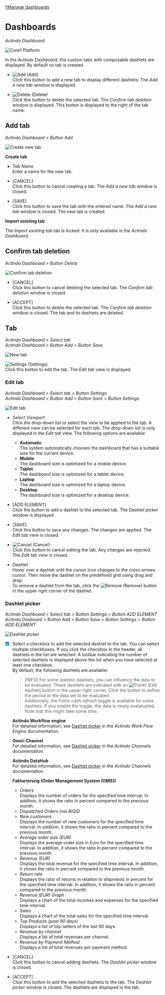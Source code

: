 [!!Manage dashboards](../UsingCore1/05_ManageDashboard.md)

# Dashboards

*Actindo Dashboard*

![Core1 Platform](../../Assets/Screenshots/Core1Platform/Core1.png "[Core1 Platform]")

In the *Actindo Dashboard*, the custom tabs with composable dashlets are displayed. By default no tab is created.

- ![Add](../../Assets/Icons/Plus06.png "[Add]") (Add)   
    Click this button to add a new tab to display different dashlets. The *Add a new tab* window is displayed.

- ![Delete](../../Assets/Icons/Cross04.png "[Delete]") (Delete)   
    Click this button to delete the selected tab. The *Confirm tab deletion* window is displayed. This button is displayed to the right of the tab name.



## Add tab

*Actindo Dashboard > Button Add*

![Create new tab](../../Assets/Screenshots/Core1Platform/UsingCore1/DashboardAddNewTab.png "[Create new tab]")

**Create tab**

- *Tab Name*   
    Enter a name for the new tab.

- [CANCEL]   
    Click this button to cancel creating a tab. The *Add a new tab* window is closed.

- [SAVE]   
    Click this button to save the tab with the entered name. The *Add a new tab* window is closed. The new tab is created.

**Import existing tab**

The *Import existing tab* tab is locked. It is only available in the *Actindo Dashboard*.

[comment]: <> (Link zu Actindo dashboard einfügen sobald beschrieben)



## Confirm tab deletion

*Actindo Dashboard > Button Delete*

![Confirm tab deletion](../../Assets/Screenshots/Core1Platform/UsingCore1/DashboardConfirmTabDelition.png "[Confirm tab deletion]")

- [CANCEL]   
    Click this button to cancel deleting the selected tab. The *Confirm tab deletion* window is closed.

- [ACCEPT]   
    Click this button to delete the selected tab. The *Confirm tab deletion* window is closed. The tab and its dashlets are deleted.



## Tab

*Actindo Dashboard > Select tab*   
*Actindo Dashboard > Button Add > Button Save*   

![New tab](../../Assets/Screenshots/Core1Platform/UsingCore1/DashboardNewTab.png "[New tab]")

 ![Settings](../../Assets/Icons/Settings01.png "[Tool]") (Settings)   
Click this button to edit the tab. The *Edit tab* view is displayed.  


### Edit tab

*Actindo Dashboard > Select tab > Button Settings*   
*Actindo Dashboard > Button Add > Button Save > Button Settings*  

![Edit tab](../../Assets/Screenshots/Core1Platform/UsingCore1/DashboardEditTab.png "[Edit tab]")

- *Select Viewport*   
    Click the drop-down list to select the view to be applied to the tab. A different view can be selected for each tab. The drop-down list is only displayed in the *Edit tab* view. The following options are available:    
    - **Automatic**   
        The system automatically chooses the dashboard that has a suitable size for the current device.
    - **Mobile**   
        The dashboard size is optimized for a mobile device.  
    - **Tablet**   
        The dashboard size is optimized for a tablet device.
    - **Laptop**   
        The dashboard size is optimized for a laptop device. 
    - **Desktop**   
        The dashboard size is optimized for a desktop device.   


- [ADD ELEMENT]   
    Click the button to add a dashlet to the selected tab. The *Dashlet picker* window is displayed.

- [SAVE]   
    Click this button to save any changes. The changes are applied. The *Edit tab* view is closed.

- ![Cancel](../../Assets/Icons/Cross02.png "[Cancel]") (Cancel)   
    Click this button to cancel editing the tab. Any changes are rejected. The *Edit tab* view is closed.

- *Dashlet*   
    Hover over a dashlet until the cursor icon changes to the cross arrows cursor. Then move the dashlet on the predefined grid using drag and drop.    
    To remove a dashlet from the tab, click the ![Remove](../../Assets/Icons/Cross03.png "[Remove]") (Remove) button in the upper right corner of the dashlet.  


### Dashlet picker

*Actindo Dashboard > Select tab > Button Settings > Button ADD ELEMENT*   
*Actindo Dasboard > Button Add > Button Save > Button Settings > Button ADD ELEMENT*  

![Dashlet picker](../../Assets/Screenshots/Core1Platform/UsingCore1/DashboardDashletPicker.png "[Dashlet picker]")

- [x]    
    Select a checkbox to add the selected dashlet to the tab. You can select multiple checkboxes. If you click the checkbox in the header, all dashlets in the list are selected. A toolbar indicating the number of selected dashlets is displayed above the list when you have selected at least one checkbox.   
    By default, the following dashlets are available:  

    > [INFO] For some statistic dashlets, you can influence the data to be evaluated. These dashlets are indicated with an ![Points](../../Assets/Icons/Points02.png "[Points]") (Edit dashlet) button in the upper right corner. Click the button to define the period or the data set to be evaluated.   
    Additionally, the *Force cash refresh* toggle is available for some dashlets. If you enable the toggle, the data is newly evalatuated. Note that this might take some time.   

    **Actindo Workflow engine**    
    For detailed information, see [Dashlet picker](../../ActindoWorkFlow/UserInterface/01a_Overview.md#dashlet-picker "Dashlet picker") in the *Actindo Work Flow Engine* documentation.
    
    
    <!--- to be deleted: *Current failure count*   
            Displays the number of workflows that have currently an *Error* status.	
    - *Workflow count*   
            Displays the number of workflows in the *Workflows* module.
    - *Waiting processes*      
          Displays the number of processes not yet started.   -->

    **Omni-Channel**  
    For detailed information, see [Dashlet picker](../../Channels/UserInterface/01a_Dashboards.md#dashlet-picker "Dashlet picker") in the *Actindo Channels* documentation.
    
    

    <!---- *Channels Status*	   
            Displays the status of each connection. The dashlet displays the period since the last update. You can refresh the data evaluation. With the "more.." references you are able to directly open the related Omni-Channel views.
    - *Statistics by Channel*   
            Displays the statistics of each connection.
    - *Connector Summary*   
            Displays a summary of each connection.
    - *Statistics over Time*   
            Displays the statistics of each connection over time.
    - *Connection Status*   
            Displays the status of each connection. You can display all active or inactive connections.-->
            
    **Actindo DataHub**   
        For detailed information, see [Dashlet picker](../../DataHub/UserInterface/01a_Dashboards.md#dashlet-picker "Dashlet picker") in the *Actindo Channels* documentation.

    <!---- *Attribute Count*   
            Displays the number of attributes in the *DataHub* module.
    - *Language Count*   
            Displays the number of languages in the *DataHub* module.
    -	*Set Count*   
            Displays the number of attribute sets in the *DataHub* module.
    -	*Entity Type Count*   
            Displays the number of entity types in the *DataHub* module.
    -	*Group Count*   
            Displays the number of groups in the *DataHub* module.
    -	*Channel Count*   
            Displays the number of channels in the *DataHub* module.
    -	*Entity Values by Entity Type*   
            Displays a ring chart with the distribution of entity values by entity type in the *DataHub* module.
    -	*Mapping Errors*   
            Displays a chart with the number of mapping errors in the *DataHub* module.
    -	*New and Changed Values*   
            Displays a line chart with the number of new and changed values within a certain period of time in the *DataHub* module.
    -	*Modified Values by Set for Today*   
            Displays a chart with the number of today's modified values within an attribute set in the *DataHub* module.
    -	*Current Mapping Statistics*   
            Displays a bar chart with the average and current number of mappings. These numbers are displayed for the waiting, the successful and all mappings in the *DataHub* module.
    -	*ETL Mapping History*   
            Displays a chart with the history of mapping number for the waiting, the successful and all mappings in the *DataHub* module.
    -	*DataHub Flow*   
            Displays a flow chart with connection of mappings between the different entities. By enabling the *Show Disconnected Nodes* toggle, also those entities without any mapping connection are displayed in the flow chart.   -->

    **Fakturierung (Order Management System (OMS))** <!---Hallo Julian, diese hier habe ich mir zusammengereimt--> 
    - *Orders*  
            Displays the number of orders for the specified time interval. In addition, it shows the ratio in percent compared to the previous month.
    - *Dispatched Orders (via AIQS)*   
            <!---Julian, was ist AIQS?--> 
    - *New customers*   
            Displays the number of new customers for the specified time interval. In addition, it shows the ratio in percent compared to the previous month.  
    - *Average order size (EUR)*   
            Displays the average order size in Euro for the specified time interval. In addition, it shows the ratio in percent compared to the previous month. 
    - *Revenue (EUR)*   
            Displays the total revenue for the specified time interval. In addition, it shows the ratio in percent compared to the previous month. 
    - *Return rate*   
            Displays the ratio of returns in relation to shipments in percent for the specified time interval. In addition, it shows the ratio in percent compared to the previous month.   
    - *Revenue (EUR) Graph*   
            Displays a chart of the total incomes and expenses for the specified time interval. 
    - *Sales*   
            Displays a chart of the total sales for the specified time interval. 
    - *Top Products (past 90 days)*   
            Displays a list of top-sellers of the last 90 days.  
    - *Revenue by channel*   
            Displays a list of total revenues per channel.   
    - *Revenue by Payment Method*   
            Displays a list of total revenues per payment method.

- [CANCEL]   
    Click this button to cancel adding dashlets. The *Dashlet picker* window is closed.

- [ACCEPT]   
    Click this button to add the selected dashlets to the tab. The *Dashlet picker* window is closed. The dashlets are displayed in the tab.
